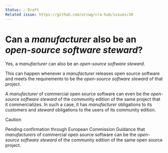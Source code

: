 ```yaml
---
Status: ⚠️ Draft
Related issue: https://github.com/orcwg/cra-hub/issues/30
---
```


# Can a _manufacturer_ also be an _open-source software steward_?

Yes, a _manufacturer_ can also be an _open-source software steward_.

This can happen whenever a _manufacturer_ releases open source software and meets the requirements to be the  _open-source software steward_ of that project.

A _manufacturer_ of commercial open source software can even be the _open-source software steward_ of the community edition of the same project that it commercializes. In such a case, it has _manufacturer_ obligations to its customers and _steward_ obligations to the users of its community edition.

> [!CAUTION]
> Pending confirmation through European Commission Guidance that _manufacturers_ of commercial open source software can be the _open-source software steward_ of the community edition of the same open source project.
